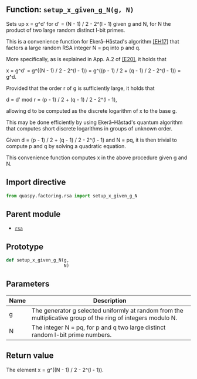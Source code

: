 ## Function: <code>setup\_x\_given\_g\_N(g, N)</code>
Sets up x = g^d' for d' = (N - 1) / 2 - 2^(l - 1) given g and N, for N the product of two large random distinct l-bit primes.

This is a convenience function for Ekerå–Håstad's algorithm [[EH17]](https://doi.org/10.1007/978-3-319-59879-6_20) that factors a large random RSA integer N = pq into p and q.

More specifically, as is explained in App. A.2 of [[E20]](https://doi.org/10.1007/s10623-020-00783-2), it holds that

x = g^d' = g^((N - 1) / 2 - 2^(l - 1)) = g^((p - 1) / 2 + (q - 1) / 2 - 2^(l - 1)) = g^d.

Provided that the order r of g is sufficiently large, it holds that

d = d' mod r = (p - 1) / 2 + (q - 1) / 2 - 2^(l - 1),

allowing d to be computed as the discrete logarithm of x to the base g.

This may be done efficiently by using Ekerå–Håstad's quantum algorithm that computes short discrete logarithms in groups of unknown order.

Given d = (p - 1) / 2 + (q - 1) / 2 - 2^(l - 1) and N = pq, it is then trivial to compute p and q by solving a quadratic equation.

This convenience function computes x in the above procedure given g and N.

## Import directive
```python
from quaspy.factoring.rsa import setup_x_given_g_N
```

## Parent module
- [<code>rsa</code>](README.md)

## Prototype
```python
def setup_x_given_g_N(g,
                      N)
```

## Parameters
| <b>Name</b> | <b>Description</b> |
| ----------- | ------------------ |
| g | The generator g selected uniformly at random from the multiplicative group of the ring of integers modulo N. |
| N | The integer N = pq, for p and q two large distinct random l-bit prime numbers. |

## Return value
The element x = g^((N - 1) / 2 - 2^(l - 1)).

